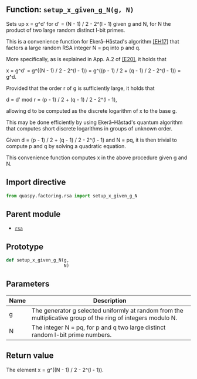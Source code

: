 ## Function: <code>setup\_x\_given\_g\_N(g, N)</code>
Sets up x = g^d' for d' = (N - 1) / 2 - 2^(l - 1) given g and N, for N the product of two large random distinct l-bit primes.

This is a convenience function for Ekerå–Håstad's algorithm [[EH17]](https://doi.org/10.1007/978-3-319-59879-6_20) that factors a large random RSA integer N = pq into p and q.

More specifically, as is explained in App. A.2 of [[E20]](https://doi.org/10.1007/s10623-020-00783-2), it holds that

x = g^d' = g^((N - 1) / 2 - 2^(l - 1)) = g^((p - 1) / 2 + (q - 1) / 2 - 2^(l - 1)) = g^d.

Provided that the order r of g is sufficiently large, it holds that

d = d' mod r = (p - 1) / 2 + (q - 1) / 2 - 2^(l - 1),

allowing d to be computed as the discrete logarithm of x to the base g.

This may be done efficiently by using Ekerå–Håstad's quantum algorithm that computes short discrete logarithms in groups of unknown order.

Given d = (p - 1) / 2 + (q - 1) / 2 - 2^(l - 1) and N = pq, it is then trivial to compute p and q by solving a quadratic equation.

This convenience function computes x in the above procedure given g and N.

## Import directive
```python
from quaspy.factoring.rsa import setup_x_given_g_N
```

## Parent module
- [<code>rsa</code>](README.md)

## Prototype
```python
def setup_x_given_g_N(g,
                      N)
```

## Parameters
| <b>Name</b> | <b>Description</b> |
| ----------- | ------------------ |
| g | The generator g selected uniformly at random from the multiplicative group of the ring of integers modulo N. |
| N | The integer N = pq, for p and q two large distinct random l-bit prime numbers. |

## Return value
The element x = g^((N - 1) / 2 - 2^(l - 1)).

